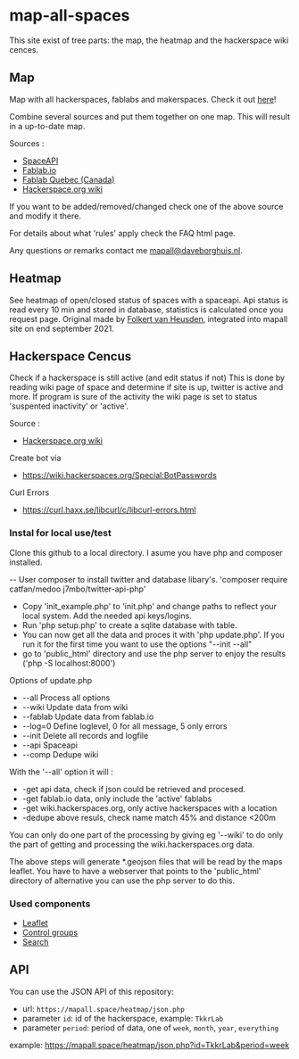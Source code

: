 # map-all-spaces

This site exist of tree parts: the map, the heatmap and the hackerspace wiki cences.

## Map

Map with all hackerspaces, fablabs and makerspaces. Check it out [here](https://mapall.space)!

Combine several sources and put them together on one map. This will result in a up-to-date map.

Sources :
- [SpaceAPI](https://spaceapi.io/)
- [Fablab.io](https://fablab.io)
- [Fablab Quebec (Canada)](https://wiki.fablabs-quebec.org/)
- [Hackerspace.org wiki](https://wiki.hackerspaces.org)

If you want to be added/removed/changed check one of the above source and modify it there.

For details about what 'rules' apply check the FAQ html page.

Any questions or remarks contact me mapall@daveborghuis.nl.

## Heatmap
See heatmap of open/closed status of spaces with a spaceapi. Api status is read every 10 min and stored in database, statistics is calculated once you request page. Original made by [Folkert van Heusden](https://github.com/folkertvanheusden/spaceapi), integrated into mapall site on end september 2021.

## Hackerspace Cencus
Check if a hackerspace is still active (and edit status if not)
This is done by reading wiki page of space and determine if site is up, twitter is active and more. If program is sure of the activity the wiki page is set to status 'suspented inactivity' or 'active'.

Source : 
* [Hackerspace.org wiki](https://wiki.hackerspaces.org)

Create bot via 
* https://wiki.hackerspaces.org/Special:BotPasswords

Curl Errors
* https://curl.haxx.se/libcurl/c/libcurl-errors.html

### Instal for local use/test
Clone this github to a local directory. I asume you have php and composer installed.

-- User composer to install twitter and database libary's.  'composer require catfan/medoo j7mbo/twitter-api-php'
- Copy 'init_example.php' to 'init.php' and change paths to reflect your local system. Add the needed api keys/logins. 
- Run 'php setup.php' to create a sqlite database with table.
- You can now get all the data and proces it with 'php update.php'. If you run it for the first time you want to use the options "--init --all"
- go to 'public_html' directory and use the php server to enjoy the results ('php -S localhost:8000')

Options of update.php
*  --all    Process all options
*  --wiki   Update data from wiki
*  --fablab Update data from fablab.io
*  --log=0  Define loglevel, 0 for all message, 5 only errors
*  --init   Delete all records and logfile
*  --api    Spaceapi
*  --comp   Dedupe wiki

With the '--all' option it will : 
*  -get api data, check if json could be retrieved and procesed.
*  -get fablab.io data, only include the 'active' fablabs
*  -get wiki.hackerspaces.org, only active hackerspaces with a location
*  -dedupe above resuls, check name match 45% and distance <200m

You can only do one part of the processing by giving eg '--wiki' to do only the part of getting and processing the wiki.hackerspaces.org data.

The above steps will generate \*.geojson files that will be read by the maps leaflet. You have to have a webserver that points to the 'public_html' directory of alternative you can use the php server to do this.


### Used components 

- [Leaflet](https://leafletjs.com/)
- [Control groups](https://github.com/Leaflet/Leaflet.markercluster)
- [Search](https://github.com/stefanocudini/leaflet-search)

## API

You can use the JSON API of this repository:

- url: `https://mapall.space/heatmap/json.php`
- parameter `id`: id of the hackerspace, example: `TkkrLab`
- parameter `period`: period of data, one of `week`, `month`, `year`, `everything`

example: https://mapall.space/heatmap/json.php?id=TkkrLab&period=week

